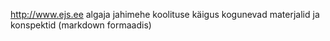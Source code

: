 http://www.ejs.ee algaja jahimehe koolituse käigus kogunevad materjalid ja konspektid (markdown formaadis)
